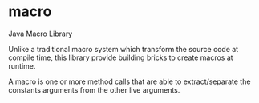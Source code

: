 # macro
Java Macro Library

Unlike a traditional macro system which transform the source code at compile time,
this library provide building bricks to create macros at runtime.

A macro is one or more method calls that are able to extract/separate the constants arguments
from the other live arguments. 
